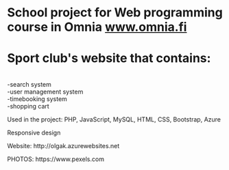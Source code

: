 # School project for Web programming course in Omnia www.omnia.fi
# Sport club's website that contains:
<br>-search system
<br>-user management system
<br>-timebooking system 
<br>-shopping cart
<p>Used in the project: PHP, JavaScript, MySQL, HTML, CSS, Bootstrap, Azure</p> 
<p>Responsive design</p>
<p>Website: http://olgak.azurewebsites.net </p>
<p>PHOTOS: https://www.pexels.com </p>
